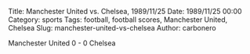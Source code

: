 Title: Manchester United vs. Chelsea, 1989/11/25
Date: 1989/11/25 00:00
Category: sports
Tags: football, football scores, Manchester United, Chelsea
Slug: manchester-united-vs-chelsea
Author: carbonero


Manchester United 0 - 0 Chelsea
